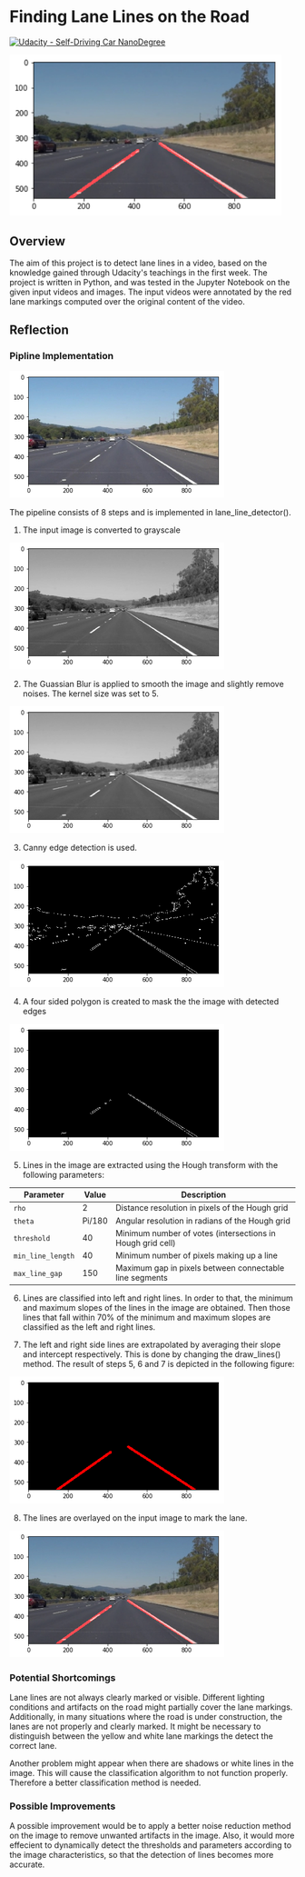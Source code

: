 # **Finding Lane Lines on the Road** 
[![Udacity - Self-Driving Car NanoDegree](https://s3.amazonaws.com/udacity-sdc/github/shield-carnd.svg)](http://www.udacity.com/drive)

<img src="writeup_images/7.png" width="480" alt="Combined Image" />

Overview
---


The aim of this project is to detect lane lines in a video, based on the knowledge gained through Udacity's teachings in the first week. The project is written in Python, and was tested in the Jupyter Notebook on the given input videos and images. The input videos were annotated by the red lane markings computed over the original content of the video.


## Reflection

### Pipline Implementation



![Original](https://github.com/msobhani/SDCND_P1/blob/master/writeup_images/1.png)

The pipeline consists of 8 steps and is implemented in lane_line_detector().

1. The input image is converted to grayscale

![Grayscale](https://github.com/msobhani/SDCND_P1/blob/master/writeup_images/2.png)

2. The Guassian Blur is applied to smooth the image and slightly remove noises. The kernel size was set to 5.

![Gaussian Blur](https://github.com/msobhani/SDCND_P1/blob/master/writeup_images/3.png)

3. Canny edge detection is used.

![Canny Edge Detection](https://github.com/msobhani/SDCND_P1/blob/master/writeup_images/4.png)

4. A four sided polygon is created to mask the the image with detected edges 

![Masked with a four sided polygon](https://github.com/msobhani/SDCND_P1/blob/master/writeup_images/5.png)

5. Lines in the image are extracted using the Hough transform with the following parameters:

| Parameter | Value | Description |
| --- | --- | --- |
| `rho` | 2 | Distance resolution in pixels of the Hough grid |
| `theta` | Pi/180 | Angular resolution in radians of the Hough grid |
| `threshold` | 40 | Minimum number of votes (intersections in Hough grid cell) |
| `min_line_length` | 40 | Minimum number of pixels making up a line |
| `max_line_gap` | 150 | Maximum gap in pixels between connectable line segments |

6. Lines are classified into left and right lines. In order to that, the minimum and maximum slopes of the lines in the image are obtained. Then those lines that fall within 70% of the minimum and maximum slopes are classified as the left and right lines.

7. The left and right side lines are extrapolated by averaging their slope and intercept respectively. This is done by changing the draw_lines() method. The result of steps 5, 6 and 7 is depicted in the following figure:

![Hough Lines](https://github.com/msobhani/SDCND_P1/blob/master/writeup_images/6.png)

8. The lines are overlayed on the input image to mark the lane.

![Final Image](https://github.com/msobhani/SDCND_P1/blob/master/writeup_images/7.png)


### Potential Shortcomings 

Lane lines are not always clearly marked or visible. Different lighting conditions and artifacts on the road might partially cover the lane markings. Additionally, in many situations where the road is under construction, the lanes are not properly and clearly marked. It might be necessary to distinguish between the yellow and white lane markings the detect the correct lane.

Another problem might appear when there are shadows or white lines in the image. This will cause the classification algorithm to not function properly. Therefore a better classification method is needed.


### Possible Improvements

A possible improvement would be to apply a better noise reduction method on the image to remove unwanted artifacts in the image. Also, it would more effecient to dynamically detect the thresholds and parameters according to the image characteristics, so that the detection of lines becomes more accurate. 

